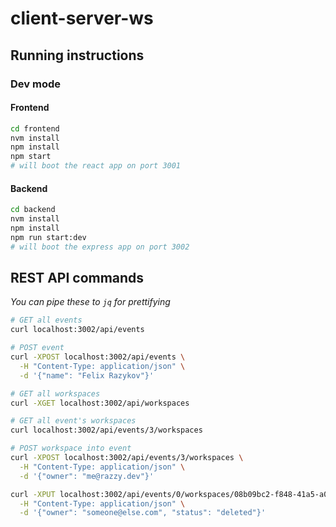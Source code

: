 # client-server-ws

## Running instructions

### Dev mode

#### Frontend

```sh
cd frontend
nvm install
npm install
npm start
# will boot the react app on port 3001
```

#### Backend

```sh
cd backend
nvm install
npm install
npm run start:dev
# will boot the express app on port 3002
```

## REST API commands

_You can pipe these to `jq` for prettifying_

```sh
# GET all events
curl localhost:3002/api/events

# POST event
curl -XPOST localhost:3002/api/events \
  -H "Content-Type: application/json" \
  -d '{"name": "Felix Razykov"}'

# GET all workspaces
curl -XGET localhost:3002/api/workspaces

# GET all event's workspaces
curl localhost:3002/api/events/3/workspaces

# POST workspace into event
curl -XPOST localhost:3002/api/events/3/workspaces \
  -H "Content-Type: application/json" \
  -d '{"owner": "me@razzy.dev"}'

curl -XPUT localhost:3002/api/events/0/workspaces/08b09bc2-f848-41a5-a018-2ecc43cfad06 \
  -H "Content-Type: application/json" \
  -d '{"owner": "someone@else.com", "status": "deleted"}'
```
